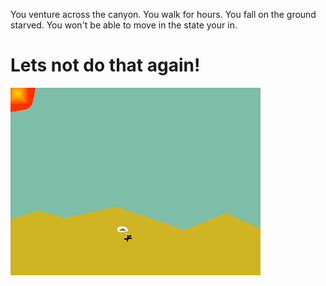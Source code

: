 You venture across the canyon. You walk for hours. You fall on the ground
starved. You won't be able to move in the state your in.


# Lets not do that again!

![PIXEL picture by me][MainImage]

[MainImage]: images/Desert.png
